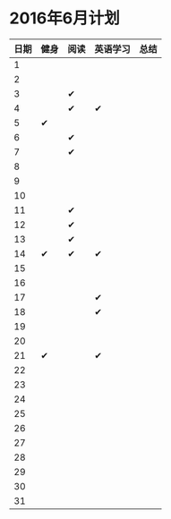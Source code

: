 
# 2016年6月计划

 日期|健身|阅读|英语学习|总结
:-----------|:------------|:--------|:---------|:---------
1| | | | |
2| | | | |
3| |✔| | |
4| |✔|✔| |
5|✔| | | |
6| |✔| | |
7| |✔| | |
8| | | | |
9| | | | |
10| | | | |
11| |✔| | |   
12| |✔| | |
13| |✔| | |
14|✔|✔|✔| |
15| | | | |
16| | | | |
17| | |✔| |
18| | |✔| |
19| | | | |
20| | | | |
21|✔| |✔| |
22| | | | |
23| | | | |
24| | | | |
25| | | | |
26| | | | |
27| | | | |
28| | | | |
29| | | | |
30| | | | |
31| | | | |